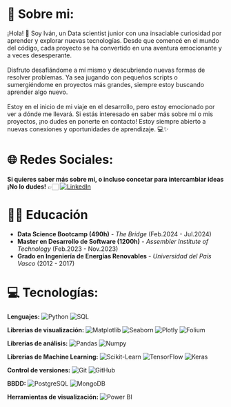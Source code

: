# 💫 Sobre mi:
¡Hola! 👋 Soy Iván, un Data scientist junior con una insaciable curiosidad por aprender y explorar nuevas tecnologías. Desde que comencé en el mundo del código, cada proyecto se ha convertido en una aventura emocionante y a veces desesperante.<br><br>Disfruto desafiándome a mí mismo y descubriendo nuevas formas de resolver problemas. Ya sea jugando con pequeños scripts o sumergiéndome en proyectos más grandes, siempre estoy buscando aprender algo nuevo.<br><br>Estoy en el inicio de mi viaje en el desarrollo, pero estoy emocionado por ver a dónde me llevará. Si estás interesado en saber más sobre mí o mis proyectos, ¡no dudes en ponerte en contacto! Estoy siempre abierto a nuevas conexiones y oportunidades de aprendizaje. 💻✨


# 🌐 Redes Sociales:
**Si quieres saber más sobre mi, o incluso concetar para intercambiar ideas ¡No lo dudes!** ​👉🏻​   [![LinkedIn](https://img.shields.io/badge/LinkedIn-%230077B5.svg?logo=linkedin&logoColor=white)](https://www.linkedin.com/in/iván-fernández-luperena-a58712a7) 

# 👨‍🎓​ Educación

- **Data Science Bootcamp (490h)** - _The Bridge_ (Feb.2024 - Jul.2024)
- **Master en Desarrollo de Software (1200h)** - _Assembler Institute of Technology_ (Feb.2023 - Nov.2023)
- **Grado en Ingeniería de Energías Renovables** - _Universidad del País Vasco_ (2012 - 2017)


# 💻 Tecnologías:
**Lenguajes:** ![Python](https://img.shields.io/badge/-Python-3776AB?logo=python&logoColor=white) ![SQL](https://img.shields.io/badge/-SQL-003B57?logo=sql&logoColor=white)

**Librerias de visualización:** ![Matplotlib](https://img.shields.io/badge/-Matplotlib-003B57?logo=matplotlib&logoColor=white) ![Seaborn](https://img.shields.io/badge/-Seaborn-003F5C?logo=seaborn&logoColor=white) ![Plotly](https://img.shields.io/badge/-Plotly-3F4F8C?logo=plotly&logoColor=white) ![Folium](https://img.shields.io/badge/-Folium-13C8A4?logo=folium&logoColor=white)

**Librerias de análisis:** ![Pandas](https://img.shields.io/badge/-Pandas-150458?logo=pandas&logoColor=white) ![Numpy](https://img.shields.io/badge/-NumPy-013243?logo=numpy&logoColor=white)

**Librerias de Machine Learning:** ![Scikit-Learn](https://img.shields.io/badge/-Scikit--learn-F7931E?logo=scikit-learn&logoColor=white) ![TensorFlow](https://img.shields.io/badge/-TensorFlow-FF6F00?logo=tensorflow&logoColor=white) ![Keras](https://img.shields.io/badge/-Keras-D00000?logo=keras&logoColor=white)

**Control de versiones:** ![Git](https://img.shields.io/badge/-Git-F05032?logo=git&logoColor=white) ![GitHub](https://img.shields.io/badge/-GitHub-181717?logo=github&logoColor=white)

**BBDD:** ![PostgreSQL](https://img.shields.io/badge/-PostgreSQL-336791?logo=postgresql&logoColor=white) ![MongoDB](https://img.shields.io/badge/-MongoDB-47A248?logo=mongodb&logoColor=white)

**Herramientas de visualización:** ![Power BI](https://img.shields.io/badge/-Power%20BI-F2C811?logo=powerbi&logoColor=white)


